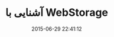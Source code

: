 ---
layout: post
title: "آشنایی با WebStorage"
date: 2015-06-29 22:41:12
section: article
tags: WebStorage
link: "http://www.dotnettips.info/post/2136/webstorage?updated=1394-04-08-11-50"
user: "نوید کاشانی"
user_link: "http://navid.kashani.ir/"
---